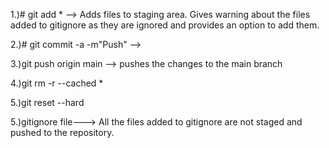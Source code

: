 1.)# git add \* --> Adds files to staging area. Gives warning about the files added to gitignore as they are ignored and provides an option to add them.

2.)# git commit -a -m"Push" -->

3.)git push origin main --> pushes the changes to the main branch

4.)git rm -r --cached \*

5.)git reset --hard

5.)gitignore file---> All the files added to gitignore are not staged and pushed to the repository.
